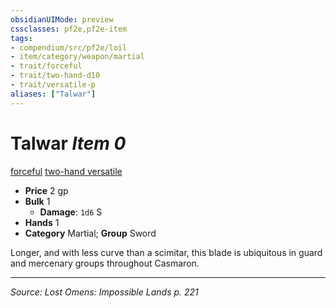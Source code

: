 ```yaml
---
obsidianUIMode: preview
cssclasses: pf2e,pf2e-item
tags:
- compendium/src/pf2e/loil
- item/category/weapon/martial
- trait/forceful
- trait/two-hand-d10
- trait/versatile-p
aliases: ["Talwar"]
---
```

# Talwar *Item 0*  
[forceful](rules/traits/forceful.md "Forceful Weapon Trait")  [two-hand <d10>](rules/traits/two-hand-d10.md "Two-Hand Weapon Trait")  [versatile <P>](rules/traits/versatile-p.md "Versatile Weapon Trait")  

- **Price** 2 gp
- **Bulk** 1
  - **Damage**: `1d6` S
- **Hands** 1
- **Category** Martial; **Group** Sword 

Longer, and with less curve than a scimitar, this blade is ubiquitous in guard and mercenary groups throughout Casmaron.


---
*Source: Lost Omens: Impossible Lands p. 221*